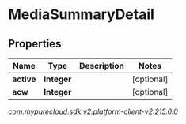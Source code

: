 # MediaSummaryDetail


## Properties

| Name | Type | Description | Notes |
| ------------ | ------------- | ------------- | ------------- |
| **active** | **Integer** |  |  [optional] |
| **acw** | **Integer** |  |  [optional] |




_com.mypurecloud.sdk.v2:platform-client-v2:215.0.0_
